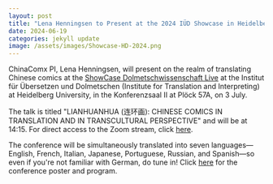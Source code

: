 ```yaml
---
layout: post
title: "Lena Henningsen to Present at the 2024 IÜD Showcase in Heidelberg on 3 July"
date: 2024-06-19
categories: jekyll update
image: /assets/images/Showcase-HD-2024.png
---
```


ChinaComx PI, Lena Henningsen, will present on the realm of translating Chinese comics at the [ShowCase Dolmetschwissenschaft Live](https://www.uni-heidelberg.de/fakultaeten/neuphil/iask/sued/imstudium/showcase_fachkonferenz.html) at the Institut für Übersetzen und Dolmetschen (Institute for Translation and Interpreting) at Heidelberg University, in the Konferenzsaal II at Plöck 57A, on 3 July.

The talk is titled "LIANHUANHUA (连环画): CHINESE COMICS IN TRANSLATION AND IN TRANSCULTURAL PERSPECTIVE" and will be at 14:15. For direct access to the Zoom stream, click [here](https://us06web.zoom.us/j/88926559960?pwd=VgfTLktNIfHUfNfzSpQ1lM4hSsvAmi.1).

The conference will be simultaneously translated into seven languages—English, French, Italian, Japanese, Portuguese, Russian, and Spanish—so even if you're not familiar with German, do tune in! Click [here](../assets/images/Showcase-HD-2024.pdf) for the conference poster and program.

